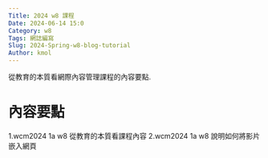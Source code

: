 ```yaml
---
Title: 2024 w8 課程
Date: 2024-06-14 15:0
Category: w8
Tags: 網誌編寫
Slug: 2024-Spring-w8-blog-tutorial
Author: kmol
---
```


從教育的本質看網際內容管理課程的內容要點.

<!-- PELICAN_END_SUMMARY -->

# 內容要點
1.wcm2024 1a w8 從教育的本質看課程內容
2.wcm2024 1a w8 說明如何將影片嵌入網頁

